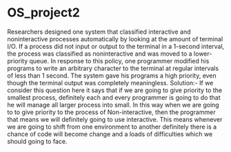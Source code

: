 # OS_project2
Researchers designed one system that classified interactive and noninteractive processes automatically by looking at the amount of terminal I/O. If a process did not input or output to the terminal in a 1-second interval, the process was classified as noninteractive and was moved to a lower-priority queue. In response to this policy, one programmer modified his programs to write an arbitrary character to the terminal at regular intervals of less than 1 second. The system gave his programs a high priority, even though the terminal output was completely meaningless. Solution:- If we consider this question here it says that if we are going to give priority to the smallest process, definitely each and every programmer is going to do that he will manage all larger process into small. In this way when we are going to to give priority to the process of Non-interactive, then the programmer that means we will definitely going to use interactive. This means whenever we are going to shift from one environment to another definitely there is a chance of  code will become change and a loads of difficulties which we should going to face.
